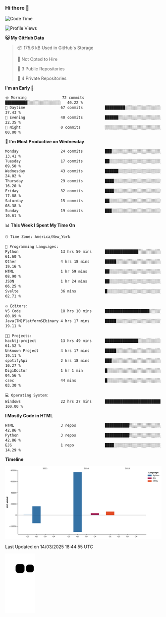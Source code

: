 ### Hi there 👋

<!--
**Iplay6432/Iplay6432** is a ✨ _special_ ✨ repository because its `README.md` (this file) appears on your GitHub profile.

Here are some ideas to get you started:

- 🔭 I’m currently working on ...
- 🌱 I’m currently learning ...
- 👯 I’m looking to collaborate on ...
- 🤔 I’m looking for help with ...
- 💬 Ask me about ...
- 📫 How to reach me: ...
- 😄 Pronouns: ...
- ⚡ Fun fact: ...
-->
<!--
- 🔭 I’m currently working on [A Login Python Scipt Thing](https://github.com/Iplay6432/Lugin-but-no-Pygame-)
- 🌱 I’m currently [learning C++](https://github.com/Iplay6432/LearningCpp)


<!--START_SECTION:waka-->
![Code Time](http://img.shields.io/badge/Code%20Time-130%20hrs%2022%20mins-blue)

![Profile Views](http://img.shields.io/badge/Profile%20Views-0-blue)

**🐱 My GitHub Data** 

> 📦 175.6 kB Used in GitHub's Storage 
 > 
> 🚫 Not Opted to Hire
 > 
> 📜 3 Public Repositories 
 > 
> 🔑 4 Private Repositories 
 > 
**I'm an Early 🐤** 

```text
🌞 Morning                72 commits          ██████████░░░░░░░░░░░░░░░   40.22 % 
🌆 Daytime                67 commits          █████████░░░░░░░░░░░░░░░░   37.43 % 
🌃 Evening                40 commits          ██████░░░░░░░░░░░░░░░░░░░   22.35 % 
🌙 Night                  0 commits           ░░░░░░░░░░░░░░░░░░░░░░░░░   00.00 % 
```
📅 **I'm Most Productive on Wednesday** 

```text
Monday                   24 commits          ███░░░░░░░░░░░░░░░░░░░░░░   13.41 % 
Tuesday                  17 commits          ██░░░░░░░░░░░░░░░░░░░░░░░   09.50 % 
Wednesday                43 commits          ██████░░░░░░░░░░░░░░░░░░░   24.02 % 
Thursday                 29 commits          ████░░░░░░░░░░░░░░░░░░░░░   16.20 % 
Friday                   32 commits          ████░░░░░░░░░░░░░░░░░░░░░   17.88 % 
Saturday                 15 commits          ██░░░░░░░░░░░░░░░░░░░░░░░   08.38 % 
Sunday                   19 commits          ███░░░░░░░░░░░░░░░░░░░░░░   10.61 % 
```


📊 **This Week I Spent My Time On** 

```text
🕑︎ Time Zone: America/New_York

💬 Programming Languages: 
Python                   13 hrs 50 mins      ███████████████░░░░░░░░░░   61.60 % 
Other                    4 hrs 18 mins       █████░░░░░░░░░░░░░░░░░░░░   19.16 % 
HTML                     1 hr 59 mins        ██░░░░░░░░░░░░░░░░░░░░░░░   08.90 % 
JSON                     1 hr 24 mins        ██░░░░░░░░░░░░░░░░░░░░░░░   06.25 % 
Svelte                   36 mins             █░░░░░░░░░░░░░░░░░░░░░░░░   02.71 % 

🔥 Editors: 
VS Code                  18 hrs 10 mins      ████████████████████░░░░░   80.89 % 
Java(TM)PlatformSEbinary 4 hrs 17 mins       █████░░░░░░░░░░░░░░░░░░░░   19.11 % 

🐱‍💻 Projects: 
hacktj-project           13 hrs 49 mins      ███████████████░░░░░░░░░░   61.52 % 
Unknown Project          4 hrs 17 mins       █████░░░░░░░░░░░░░░░░░░░░   19.11 % 
spotifyApi               2 hrs 18 mins       ███░░░░░░░░░░░░░░░░░░░░░░   10.27 % 
DigiDoctor               1 hr 1 min          █░░░░░░░░░░░░░░░░░░░░░░░░   04.56 % 
csec                     44 mins             █░░░░░░░░░░░░░░░░░░░░░░░░   03.30 % 

💻 Operating System: 
Windows                  22 hrs 27 mins      █████████████████████████   100.00 % 
```

**I Mostly Code in HTML** 

```text
HTML                     3 repos             ███████████░░░░░░░░░░░░░░   42.86 % 
Python                   3 repos             ███████████░░░░░░░░░░░░░░   42.86 % 
EJS                      1 repo              ████░░░░░░░░░░░░░░░░░░░░░   14.29 % 
```



**Timeline**

![Lines of Code chart](https://raw.githubusercontent.com/Iplay6432/Iplay6432/main/assets/bar_graph.png)


 Last Updated on 14/03/2025 18:44:55 UTC
<!--END_SECTION:waka-->

![snake](https://raw.githubusercontent.com/Iplay6432/Iplay6432/output/github-contribution-grid-snake.svg)
